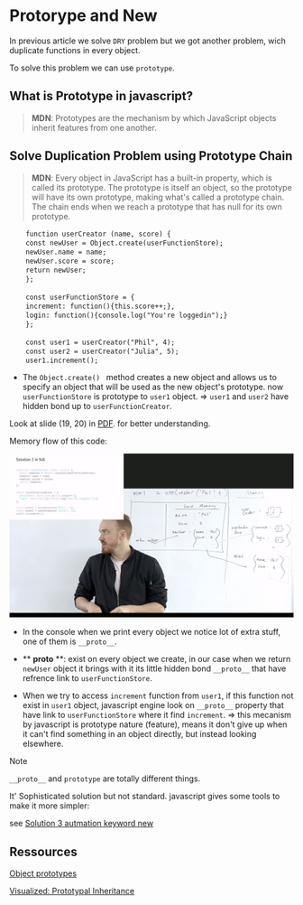 # Protorype and New

In previous article we solve `DRY` problem but we got another problem, wich duplicate functions in every object.

To solve this problem we can use `prototype`.

## What is Prototype in javascript?

> **MDN**: Prototypes are the mechanism by which JavaScript objects inherit features from one another.

## Solve Duplication Problem using Prototype Chain

> **MDN**: Every object in JavaScript has a built-in property, which is called its prototype. The prototype is itself an object, so the prototype will have its own prototype, making what's called a prototype chain. The chain ends when we reach a prototype that has null for its own prototype.

```
    function userCreator (name, score) {
    const newUser = Object.create(userFunctionStore);
    newUser.name = name;
    newUser.score = score;
    return newUser;
    };

    const userFunctionStore = {
    increment: function(){this.score++;},
    login: function(){console.log("You're loggedin");}
    };

    const user1 = userCreator("Phil", 4);
    const user2 = userCreator("Julia", 5);
    user1.increment();

```

- The `Object.create() ` method creates a new object and allows us to specify an object that will be used as the new object's prototype. now `userFunctionStore` is prototype to `user1` object. => `user1` and `user2` have hidden bond up to `userFunctionCreator`.

Look at slide (19, 20) in [PDF](javascript-hard-parts-oop.pdf). for better understanding.

Memory flow of this code:

![](images/img2.png?raw=true)


- In the console when we print every object we notice lot of extra stuff, one of them is `__proto__`.
- ** __proto__ **:  exist on every object we create, in our case when we return `newUser` object it brings with it its little hidden bond `__proto__` that have refrence link to `userFunctionStore`.

- When we try to access `increment` function from `user1`, if this function not exist in `user1` object, javascript engine look on `__proto__` property that have link to `userFunctionStore` where it find `increment`. => this mecanism by javascript is prototype nature (feature), means it don't give up when it can't find something in an object directly, but instead looking elsewhere.

> [!NOTE]  
> `__proto__` and `prototype` are totally different things.

It' Sophisticated solution but not standard. javascript gives some tools to make it more simpler:

see [Solution 3 autmation keyword new](Notes/4-New_Keyword.md)



## Ressources

[Object prototypes](https://developer.mozilla.org/en-US/docs/Learn/JavaScript/Objects/Object_prototypes)

[Visualized: Prototypal Inheritance](https://dev.to/lydiahallie/javascript-visualized-prototypal-inheritance-47co)

